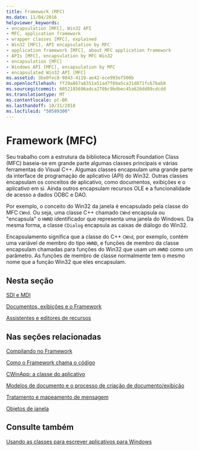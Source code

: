 ```yaml
---
title: Framework (MFC)
ms.date: 11/04/2016
helpviewer_keywords:
- encapsulation [MFC], Win32 API
- MFC, application framework
- wrapper classes [MFC], explained
- Win32 [MFC], API encapsulation by MFC
- application framework [MFC], about MFC application framework
- APIs [MFC], encapsulation by MFC Win32
- encapsulation [MFC]
- Windows API [MFC], encapsulation by MFC
- encapsulated Win32 API [MFC]
ms.assetid: 3be0fec8-9843-4119-ae42-ece993ef500b
ms.openlocfilehash: ff29a867a8351a51ad7f09a5ca31d871fc67bab8
ms.sourcegitcommit: 6052185696adca270bc9bdbec45a626dd89cdcdd
ms.translationtype: MT
ms.contentlocale: pt-BR
ms.lasthandoff: 10/31/2018
ms.locfileid: "50589300"
---
```

# <a name="framework-mfc"></a>Framework (MFC)

Seu trabalho com a estrutura da biblioteca Microsoft Foundation Class (MFC) baseia-se em grande parte algumas classes principais e várias ferramentas do Visual C++. Algumas classes encapsulam uma grande parte da interface de programação de aplicativo (API) do Win32. Outras classes encapsulam os conceitos de aplicativo, como documentos, exibições e o aplicativo em si. Ainda outros encapsulam recursos OLE e a funcionalidade de acesso a dados ODBC e DAO.

Por exemplo, o conceito do Win32 da janela é encapsulado pela classe do MFC `CWnd`. Ou seja, uma classe C++ chamado `CWnd` encapsula ou "encapsula" o `HWND` identificador que representa uma janela do Windows. Da mesma forma, a classe `CDialog` encapsula as caixas de diálogo do Win32.

Encapsulamento significa que a classe do C++ `CWnd`, por exemplo, contém uma variável de membro do tipo `HWND`, e funções de membro da classe encapsulam chamadas para funções do Win32 que usam um `HWND` como um parâmetro. As funções de membro de classe normalmente tem o mesmo nome que a função Win32 que eles encapsulam.

## <a name="in-this-section"></a>Nesta seção

[SDI e MDI](../mfc/sdi-and-mdi.md)

[Documentos, exibições e o Framework](../mfc/documents-views-and-the-framework.md)

[Assistentes e editores de recursos](../mfc/wizards-and-the-resource-editors.md)

## <a name="in-related-sections"></a>Nas seções relacionadas

[Compilando no Framework](../mfc/building-on-the-framework.md)

[Como o Framework chama o código](../mfc/how-the-framework-calls-your-code.md)

[CWinApp: a classe do aplicativo](../mfc/cwinapp-the-application-class.md)

[Modelos de documento e o processo de criação de documento/exibição](../mfc/document-templates-and-the-document-view-creation-process.md)

[Tratamento e mapeamento de mensagem](../mfc/message-handling-and-mapping.md)

[Objetos de janela](../mfc/window-objects.md)

## <a name="see-also"></a>Consulte também

[Usando as classes para escrever aplicativos para Windows](../mfc/using-the-classes-to-write-applications-for-windows.md)
